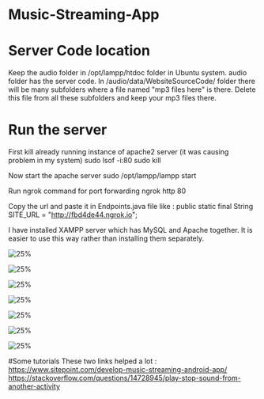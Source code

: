 # Music-Streaming-App

# Server Code location
Keep the audio folder in /opt/lampp/htdoc folder in Ubuntu system. audio folder has the server code. In /audio/data/WebsiteSourceCode/ folder there will be many subfolders where a file named "mp3 files here" is there. Delete this file from all these subfolders and keep your mp3 files there. 

# Run the server 
First kill already running instance of apache2 server (it was causing problem in my system)
sudo lsof -i:80
sudo kill <pid>
 
Now start the apache server
sudo /opt/lampp/lampp start

Run ngrok command for port forwarding
ngrok http 80

Copy the url and paste it in Endpoints.java file like : public static final String SITE_URL = "http://fbd4de44.ngrok.io";

I have installed XAMPP server which has MySQL and Apache together. It is easier to use this way rather than installing them separately.

![25%](1.png)

![25%](2.png)

![25%](3.png)

![25%](4.png)

![25%](5.png)

![25%](6.png)

![25%](7.png)


#Some tutorials
These two links helped a lot : https://www.sitepoint.com/develop-music-streaming-android-app/
https://stackoverflow.com/questions/14728945/play-stop-sound-from-another-activity
